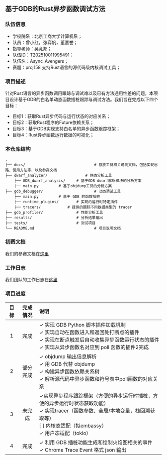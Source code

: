 ## 基于GDB的Rust异步函数调试方法

### 队伍信息

- 学校院系：北京工商大学计算机系；
- 队员：曾小红，张弈帆，董嘉誉；
- 指导老师：吴竞邦；
- 队伍ID：T202510011995491；
- 队伍名：Async_Avengers；
- 赛题：proj158 支持Rust语言的源代码级内核调试工具；

### 项目描述

针对Rust语言的异步函数调用跟踪与调试难以及已有方法通用性差的问题，本项目设计基于GDB的白名单动态函数插桩跟踪与调试方法。我们旨在完成以下四个目标：

- 目标1：获取Rust异步代码与运行状态的对应关系；
- 目标2：获取Rust程序的Future依赖关系；
- 目标3：基于GDB实现支持白名单的异步函数跟踪框架；
- 目标4：Rust异步函数运行数据的可视化；

### 本仓库结构

```
.
├── docs/                               # 存放工具相关说明文档，包括实现思路、使用方法等，以及参赛文档
├── dwarf_analyzer/	                # 静态分析工具
	├── GDB_dwarf_analysis/		# 基于GDB dwarf解析模块的分析方案
	├── main.py			# 基于objdump工具的分析方案
├── gdb_debugger/                       # 动态调试工具
	├── main.py			# 基于 GDB 的函数插桩
	├── runtime_plugins/		# 实现的运行时特定插件
    ├── tracers/			# 提供的跟踪不同数据类型的 tracer
├── gdb_profiler/   			# 性能分析工具
├── results/        			# 分析结果输出
├── tests/          			# 测试项目  
└── README.md                           # 项目说明文档

```

### 初赛文档
我们的参赛文档在[这里](https://gitlab.eduxiji.net/T202510011995491/project2721707-300492/-/blob/master/docs/Proj158_%E6%94%AF%E6%8C%81Rust%E8%AF%AD%E8%A8%80%E7%9A%84%E6%BA%90%E4%BB%A3%E7%A0%81%E7%BA%A7%E5%86%85%E6%A0%B8%E8%B0%83%E8%AF%95%E5%B7%A5%E5%85%B7.pdf)

### 工作日志

我们团队的工作日志在[这里](https://github.com/Irissssaa/code-debug_Asynchronous-trace/discussions)

### 项目进度

| 目标 | 完成情况 | 说明                                                         |
| :--: | :------: | :----------------------------------------------------------- |
|  1   |   完成   | ✓ 实现 GDB Python 脚本插件加载机制<br />✓ 实现自动在函数进入和返回处打断点的插件<br />✓ 实现在断点触发后自动收集异步函数运行状态的插件<br />✓ 实现从异步函数名对应到 poll 函数的插件2完成 |
|  2   | 部分完成 | ✓ objdump 输出信息解析<br />✓ 用 GDB 代替 objdump<br /> ✓ 构建异步函数依赖关系树<br />✓ 解析源代码中异步函数和符号表中poll函数的对应关系 |
|  3   |  未完成  | ✓实现异步程序跟踪框架（方便的异步运行时插桩，方便的异步运行时状态获取功能）<br />✓ 实现tracer（函数参数、全局/本地变量，栈回溯获取等）<br />[ ] 内核态适配（拟embassy）<br /> ✓ 用户态适配（tokio） |
|  4   |   完成   | ✓ 利用 GDB 插桩功能生成和绘制火焰图相关的事件<br />✓ Chrome Trace Event 格式 json 输出 |

